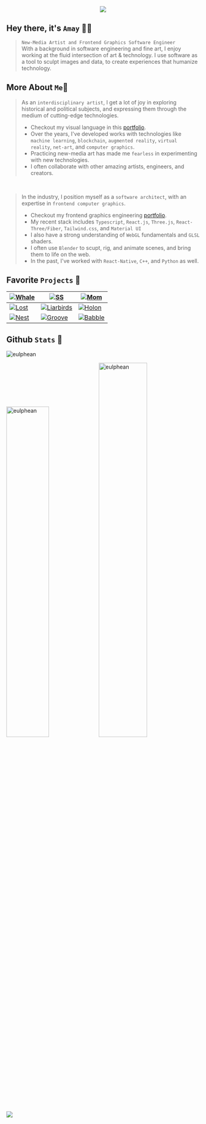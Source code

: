 
<p align="center">
<img src="https://github.com/eulphean/eulphean/assets/4178424/aae0d01d-c355-4156-81dd-6e2f1254a88e"/>
</p>

## Hey there, it's `Amay` 👋🏼<br />

>`New-Media Artist and Frontend Graphics Software Engineer`<br/>With a background in software engineering and fine art, I enjoy working at the fluid intersection of art & technology. I use software as a tool to sculpt images and data, to create experiences that humanize technology.
## **More About `Me`🧍**
> As an `interdisciplinary artist`, I get a lot of joy in exploring historical and political subjects, and expressing them through the medium of cutting-edge technologies.
> - Checkout my visual language in this [portfolio](https://heyzine.com/flip-book/cdcf1de56c.html).
> - Over the years, I've developed works with technologies like `machine learning`, `blockchain`, `augmented reality`, `virtual reality`, `net-art`, and `computer graphics`.
> - Practicing new-media art has made me `fearless` in experimenting with new technologies.
> - I often collaborate with other amazing artists, engineers, and creators.
<br />

> In the industry, I position myself as a `software architect`, with an expertise in `frontend computer graphics`. 
> - Checkout my frontend graphics engineering [portfolio](https://heyzine.com/flip-book/fa5164ac35.html).
> - My recent stack includes `Typescript`, `React.js`, `Three.js`, `React-Three/Fiber`, `Tailwind.css`, and `Material UI`
> - I also have a strong understanding of `WebGL` fundamentals and `GLSL` shaders.  
> - I often use `Blender` to scupt, rig, and animate scenes, and bring them to life on the web.
> - In the past, I've worked with `React-Native`, `C++`, and `Python` as well. 

## Favorite `Projects` 🤟
| [![Whale](https://github.com/eulphean/eulphean/assets/4178424/12d4418d-764e-418a-8b1e-987530a3043d)](https://github.com/eulphean/Whale-Watcher)| [![SS](https://github.com/eulphean/eulphean/assets/4178424/95e001bc-4e1f-4360-870e-2d60f637103b)](https://github.com/eulphean/Supersynthesis) | [![Mom](https://github.com/eulphean/eulphean/assets/4178424/0f8c04a2-d4b4-46cc-8880-38f5305f8ed7)](https://github.com/eulphean/momimsafe.live) |
| ------------- | ------------- | ------------- |
| [![Lost](https://github.com/eulphean/eulphean/assets/4178424/e64bf840-15df-4ba8-acde-32da8ae0f690)](https://github.com/eulphean/The-Lost-Passage) | [![Liarbirds](https://github.com/eulphean/eulphean/assets/4178424/896f725f-8caa-4912-940e-c69b18d0cb63)](https://github.com/eulphean/Liarbirds) | [![Holon](https://github.com/eulphean/eulphean/assets/4178424/6c8112c1-0f60-4f13-808f-56bc1316621b)](https://github.com/eulphean/Holons-And-Holarchy) |
| [![Nest](https://github.com/eulphean/eulphean/assets/4178424/aacfb6f7-f05c-45a7-b23d-a5dd0260d2de)](https://github.com/eulphean/Nest) | [![Groove](https://github.com/eulphean/eulphean/assets/4178424/5a144846-b7a1-4e31-b678-6ee84ad0eee9)](https://github.com/eulphean/Groove-Body) | [![Babble](https://github.com/eulphean/eulphean/assets/4178424/acecedd9-e6a3-4783-96c9-b03edd645edd)](https://github.com/eulphean/Babble) |

## Github `Stats` 💯
<p align="left"> <img src="https://komarev.com/ghpvc/?username=eulphean&label=Profile%20views&color=0e75b6&style=flat" alt="eulphean" /> </p>
<p align="left">
  <img src="https://github-readme-stats.vercel.app/api?username=eulphean&theme=default&show_icons=true&hide_border=false&count_private=true&rank_icon=percentile&show_owner=true" alt="eulphean" width="47%"/>
  <img src="https://github-readme-streak-stats.herokuapp.com/?user=eulphean&theme=default&hide_border=false" alt="eulphean" width="50%"/>
  <img align="left" src="https://github-readme-stats.vercel.app/api/top-langs/?username=eulphean&theme=default&show_icons=true&hide_border=false&layout=compact&langs_count=10" />
</p>
